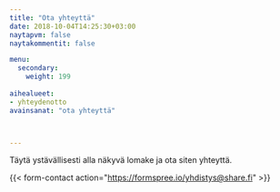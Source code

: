 ```yaml
---
title: "Ota yhteyttä"
date: 2018-10-04T14:25:30+03:00
naytapvm: false
naytakommentit: false

menu:
  secondary:
    weight: 199
    
aihealueet:
- yhteydenotto
avainsanat: "ota yhteyttä"



---
```


Täytä ystävällisesti alla näkyvä lomake ja ota siten yhteyttä.

{{< form-contact action="https://formspree.io/yhdistys@share.fi" >}}